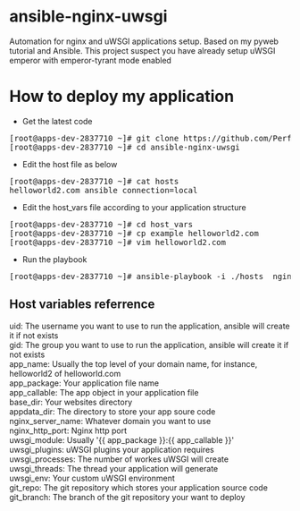 # ansible-nginx-uwsgi
Automation for nginx and uWSGI applications setup. Based on my pyweb tutorial and Ansible. This project suspect you have already setup uWSGI emperor with emperor-tyrant mode enabled

# How to deploy my application
* Get the latest code
<pre>
[root@apps-dev-2837710 ~]# git clone https://github.com/PerfectiisShit/ansible-nginx-uwsgi.git
[root@apps-dev-2837710 ~]# cd ansible-nginx-uwsgi
</pre>

* Edit the host file as below
<pre>
[root@apps-dev-2837710 ~]# cat hosts
helloworld2.com ansible_connection=local
</pre>

* Edit the host_vars file according to your application structure
<pre>
[root@apps-dev-2837710 ~]# cd host_vars
[root@apps-dev-2837710 ~]# cp example helloworld2.com
[root@apps-dev-2837710 ~]# vim helloworld2.com
</pre>

* Run the playbook
<pre>
[root@apps-dev-2837710 ~]# ansible-playbook -i ./hosts  nginx-uwsgi.yml  --limit "helloworld2.com"
</pre>


## Host variables referrence
uid: The username you want to use to run the application, ansible will create it if not exists  
gid: The group you want to use to run the application, ansible will create it if not exists  
app_name: Usually the top level of your domain name, for instance, helloworld2 of helloworld.com  
app_package: Your application file name  
app_callable: The app object in your application file  
base_dir: Your websites directory  
appdata_dir: The directory to store your app soure code  
nginx_server_name: Whatever domain you want to use  
nginx_http_port: Nginx http port  
uwsgi_module: Usually '{{ app_package }}:{{ app_callable }}'  
uwsgi_plugins: uWSGI plugins your application requires  
uwsgi_processes: The number of workes uWSGI will create  
uwsgi_threads: The thread your application will generate  
uwsgi_env: Your custom uWSGI environment   
git_repo: The git repository which stores your application source code  
git_branch: The branch of the git repository your want to deploy  
